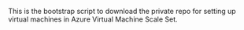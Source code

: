 This is the bootstrap script to download the private repo for setting up virtual machines in Azure Virtual Machine Scale Set.
